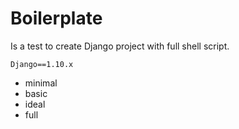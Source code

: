 # Boilerplate

Is a test to create Django project with full shell script.

`Django==1.10.x`

* minimal
* basic
* ideal
* full
